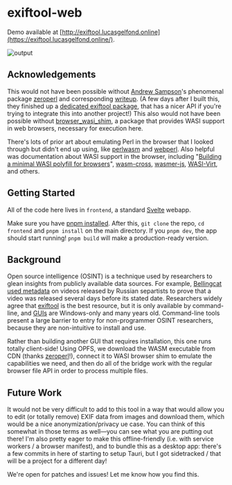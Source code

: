 # exiftool-web

Demo available at [http://exiftool.lucasgelfond.online](https://exiftool.lucasgelfond.online/). 

![output](https://github.com/user-attachments/assets/9b8694ea-28a5-4da3-997d-87eb22096a60)


## Acknowledgements

This would not have been possible without [Andrew Sampson](https://andrew.im/)'s phenomenal package [zeroperl](https://github.com/uswriting/zeroperl) and corresponding [writeup](https://andrews.substack.com/p/zeroperl-sandboxed-perl-with-webassembly?r=44njw&utm_campaign=post&utm_medium=web&triedRedirect=true). (A few days after I built this, they finished up a [dedicated exiftool package](https://github.com/uswriting/exiftool/), that has a nicer API if you're trying to integrate this into another project!) This also would not have been possible without [browser_wasi_shim](https://github.com/bjorn3/browser_wasi_shim), a package that provides WASI support in web browsers, necessary for execution here. 

There's lots of prior art about emulating Perl in the browser that I looked through but didn't end up using, like [perlwasm](https://github.com/perlwasm/Wasm) and [webperl](https://github.com/haukex/webperl). Also helpful was documentation about WASI support in the browser, including "[Building a minimal WASI polyfill for browsers](https://dev.to/ndesmic/building-a-minimal-wasi-polyfill-for-browsers-4nel)", [wasm-cross](https://github.com/ndesmic/wasm-cross/blob/main/browser/wasi.js), [wasmer-js](https://github.com/wasmerio/wasmer-js), [WASI-Virt](https://github.com/bytecodealliance/WASI-Virt), and others.


## Getting Started

All of the code here lives in `frontend`, a standard [Svelte](https://svelte.dev/) webapp. 

Make sure you have [pnpm installed](https://pnpm.io/installation). After this, `git clone` the repo, `cd frontend` and `pnpm install` on the main directory. If you `pnpm dev`, the app should start running! `pnpm build` will make a production-ready version. 


## Background


Open source intelligence (OSINT) is a technique used by researchers to glean insights from publicly available data sources. For example, [Bellingcat used metadata](https://www.bellingcat.com/news/2022/02/23/documenting-and-debunking-dubious-footage-from-ukraines-frontlines/) on videos released by Russian separtists to prove that a video was released several days before its stated date. Researchers widely agree that [exiftool](https://exiftool.org/) is the best resource, but it is only available by command-line, and [GUIs](https://exiftool.org/gui/) are Windows-only and many years old. Command-line tools present a large barrier to entry for non-programmer OSINT researchers, because they are non-intuitive to install and use. 

Rather than building another GUI that requires installation, this one runs totally client-side! Using OPFS, we download the WASM executable from CDN (thanks [zeroperl](https://github.com/uswriting/zeroperl)!), connect it to WASI browser shim to emulate the capabilities we need, and then do all of the bridge work with the regular browser file API in order to process multiple files.


## Future Work

It would not be very difficult to add to this tool in a way that would allow you to edit (or totally remove) EXIF data from images and download them, which would be a nice anonymization/privacy ue case. You can think of this somewhat in those terms as well—you can see what you are putting out there! I'm also pretty eager to make this offline-friendly (i.e. with service workers / a browser manifest), and to bundle this as a desktop app: there's a few commits in here of starting to setup Tauri, but I got sidetracked / that will be a project for a different day! 

We're open for patches and issues! Let me know how you find this. 
